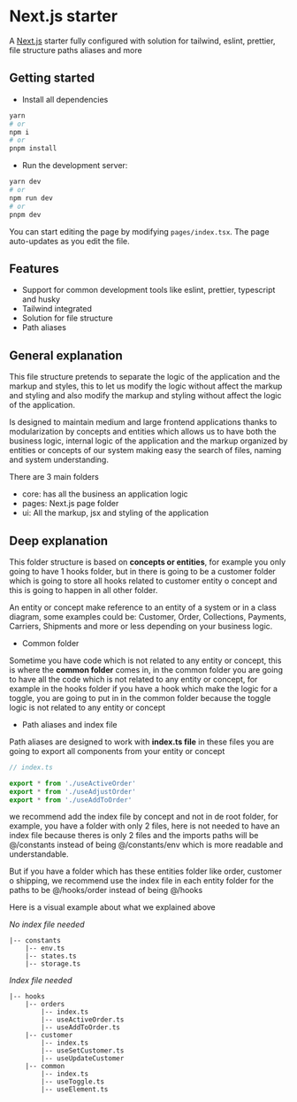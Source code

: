 # Next.js starter

A [Next.js](https://nextjs.org/) starter fully configured with solution for tailwind, eslint, prettier, file structure paths aliases and more

## Getting started

- Install all dependencies

```bash
yarn
# or
npm i
# or
pnpm install
```
- Run the development server:

```bash
yarn dev
# or
npm run dev
# or
pnpm dev
```
You can start editing the page by modifying `pages/index.tsx`. The page auto-updates as you edit the file.

## Features

- Support for common development tools like eslint, prettier, typescript and husky
- Tailwind integrated
- Solution for file structure
- Path aliases

## General explanation

This file structure pretends to separate the logic of the application and the markup and styles, this to let us modify the logic without affect the markup and styling and also modify the markup and styling without affect the logic of the application.

Is designed to maintain medium and large frontend applications thanks to modularization by concepts and entities which allows us to have both the business logic, internal logic of the application and the markup organized by entities or concepts of our system making easy the search of files, naming and system understanding.

There are 3 main folders

- core: has all the business an application logic
- pages: Next.js page folder
- ui: All the markup, jsx and styling of the application

## Deep explanation

This folder structure is based on **concepts or entities**, for example you only going to have 1 hooks folder, but in there is going to be a customer folder which is going to store all hooks related to customer entity o concept and this is going to happen in all other folder.

An entity or concept make reference to an entity of a system or in a class diagram, some examples could be: Customer, Order, Collections, Payments, Carriers, Shipments and more or less depending on your business logic.

- Common folder

Sometime you have code which is not related to any entity or concept, this is where the **common folder** comes in, in the common folder you are going to have all the code which is not related to any entity or concept, for example in the hooks folder if you have a hook which make the logic for a toggle, you are going to put in in the common folder because the toggle logic is not related to any entity or concept

- Path aliases and index file

Path aliases are designed to work with **index.ts file** in these files you are going to export all components from your entity or concept

```ts
// index.ts

export * from './useActiveOrder'
export * from './useAdjustOrder'
export * from './useAddToOrder'
```

we recommend add the index file by concept and not in de root folder, for example, you have a folder with only 2 files, here is not needed to have an index file because theres is only 2 files and the imports paths will be @/constants instead of being @/constants/env which is more readable and understandable.

But if you have a folder which has these entities folder like order, customer o shipping, we recommend use the index file in each entity folder for the paths to be @/hooks/order instead of being @/hooks

Here is a visual example about what we explained above

*No index file needed*

```
|-- constants
    |-- env.ts
    |-- states.ts
    |-- storage.ts
```

*Index file needed*

```
|-- hooks
    |-- orders
        |-- index.ts
        |-- useActiveOrder.ts
        |-- useAddToOrder.ts
    |-- customer
        |-- index.ts
        |-- useSetCustomer.ts
        |-- useUpdateCustomer
    |-- common                  
        |-- index.ts
        |-- useToggle.ts
        |-- useElement.ts
```